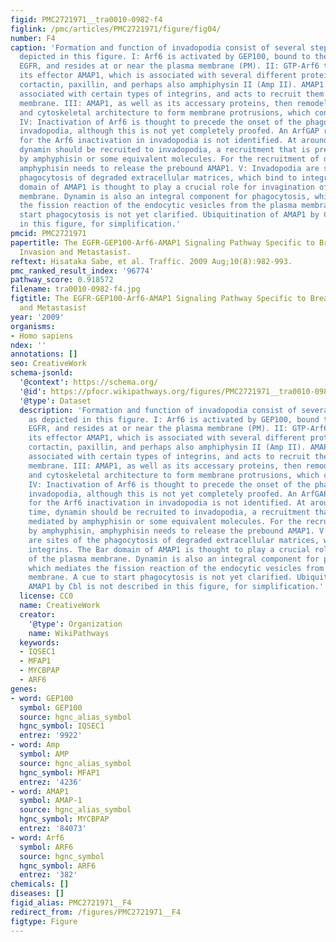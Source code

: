 ```yaml
---
figid: PMC2721971__tra0010-0982-f4
figlink: /pmc/articles/PMC2721971/figure/fig04/
number: F4
caption: 'Formation and function of invadopodia consist of several steps, I–V, as
  depicted in this figure. I: Arf6 is activated by GEP100, bound to the ligand-activated
  EGFR, and resides at or near the plasma membrane (PM). II: GTP-Arf6 then recruits
  its effector AMAP1, which is associated with several different proteins including
  cortactin, paxillin, and perhaps also amphiphysin II (Amp II). AMAP1 is also indirectly
  associated with certain types of integrins, and acts to recruit them to the plasma
  membrane. III: AMAP1, as well as its accessary proteins, then remodel plasma membrane
  and cytoskeletal architecture to form membrane protrusions, which contain integrins.
  IV: Inactivation of Arf6 is thought to precede the onset of the phagocytosis at
  invadopodia, although this is not yet completely proofed. An ArfGAP responsible
  for the Arf6 inactivation in invadopodia is not identified. At around the same time,
  dynamin should be recruited to invadopodia, a recruitment that is presumably mediated
  by amphyphisin or some equivalent molecules. For the recruitment of dynamin by amphyphisin,
  amphyphisin needs to release the prebound AMAP1. V: Invadopodia are sites of the
  phagocytosis of degraded extracellular matrices, which bind to integrins. The Bar
  domain of AMAP1 is thought to play a crucial role for invagination of the plasma
  membrane. Dynamin is also an integral component for phagocytosis, which mediates
  the fission reaction of the endocytic vesicles from the plasma membrane. A cue to
  start phagocytosis is not yet clarified. Ubiquitination of AMAP1 by Cbl is not described
  in this figure, for simplification.'
pmcid: PMC2721971
papertitle: The EGFR-GEP100-Arf6-AMAP1 Signaling Pathway Specific to Breast Cancer
  Invasion and Metastasis†.
reftext: Hisataka Sabe, et al. Traffic. 2009 Aug;10(8):982-993.
pmc_ranked_result_index: '96774'
pathway_score: 0.918572
filename: tra0010-0982-f4.jpg
figtitle: The EGFR-GEP100-Arf6-AMAP1 Signaling Pathway Specific to Breast Cancer Invasion
  and Metastasis†
year: '2009'
organisms:
- Homo sapiens
ndex: ''
annotations: []
seo: CreativeWork
schema-jsonld:
  '@context': https://schema.org/
  '@id': https://pfocr.wikipathways.org/figures/PMC2721971__tra0010-0982-f4.html
  '@type': Dataset
  description: 'Formation and function of invadopodia consist of several steps, I–V,
    as depicted in this figure. I: Arf6 is activated by GEP100, bound to the ligand-activated
    EGFR, and resides at or near the plasma membrane (PM). II: GTP-Arf6 then recruits
    its effector AMAP1, which is associated with several different proteins including
    cortactin, paxillin, and perhaps also amphiphysin II (Amp II). AMAP1 is also indirectly
    associated with certain types of integrins, and acts to recruit them to the plasma
    membrane. III: AMAP1, as well as its accessary proteins, then remodel plasma membrane
    and cytoskeletal architecture to form membrane protrusions, which contain integrins.
    IV: Inactivation of Arf6 is thought to precede the onset of the phagocytosis at
    invadopodia, although this is not yet completely proofed. An ArfGAP responsible
    for the Arf6 inactivation in invadopodia is not identified. At around the same
    time, dynamin should be recruited to invadopodia, a recruitment that is presumably
    mediated by amphyphisin or some equivalent molecules. For the recruitment of dynamin
    by amphyphisin, amphyphisin needs to release the prebound AMAP1. V: Invadopodia
    are sites of the phagocytosis of degraded extracellular matrices, which bind to
    integrins. The Bar domain of AMAP1 is thought to play a crucial role for invagination
    of the plasma membrane. Dynamin is also an integral component for phagocytosis,
    which mediates the fission reaction of the endocytic vesicles from the plasma
    membrane. A cue to start phagocytosis is not yet clarified. Ubiquitination of
    AMAP1 by Cbl is not described in this figure, for simplification.'
  license: CC0
  name: CreativeWork
  creator:
    '@type': Organization
    name: WikiPathways
  keywords:
  - IQSEC1
  - MFAP1
  - MYCBPAP
  - ARF6
genes:
- word: GEP100
  symbol: GEP100
  source: hgnc_alias_symbol
  hgnc_symbol: IQSEC1
  entrez: '9922'
- word: Amp
  symbol: AMP
  source: hgnc_alias_symbol
  hgnc_symbol: MFAP1
  entrez: '4236'
- word: AMAP1
  symbol: AMAP-1
  source: hgnc_alias_symbol
  hgnc_symbol: MYCBPAP
  entrez: '84073'
- word: Arf6
  symbol: ARF6
  source: hgnc_symbol
  hgnc_symbol: ARF6
  entrez: '382'
chemicals: []
diseases: []
figid_alias: PMC2721971__F4
redirect_from: /figures/PMC2721971__F4
figtype: Figure
---
```

